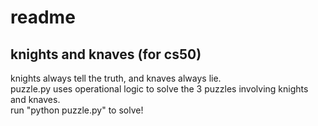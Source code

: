 # readme
## knights and knaves (for cs50)
knights always tell the truth, and knaves always lie.<br/>
puzzle.py uses operational logic to solve the 3 puzzles involving knights and knaves.<br/>
run "python puzzle.py" to solve!

